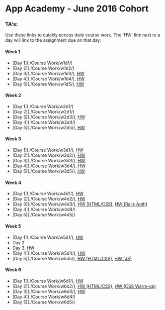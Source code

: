 # App Academy - June 2016 Cohort

### TA's:
Use these links to quickly access daily course work. The 'HW' link next to a day will link to the assignment due on that day.

#### Week 1
- [Day 1](./Course Work/w1d1/)
- [Day 2](./Course Work/w1d2/)
- [Day 3](./Course Work/w1d3/), [HW](./Homework/w1d3.rb)
- [Day 4](./Course Work/w1d4/), [HW](./Homework/w1d4/)
- [Day 5](./Course Work/w1d5/), [HW](./Homework/w1d5.rb)

#### Week 2
- [Day 1](./Course Work/w2d1/)
- [Day 2](./Course Work/w2d1/)
- [Day 3](./Course Work/w2d3/), [HW](./Homework/w2d3/)
- [Day 4](./Course Work/w2d4/)
- [Day 5](./Course Work/w2d5/), [HW](./Homework/w2d5.rb)

#### Week 3
- [Day 1](./Course Work/w3d1/), [HW](./Homework/w3d1/)
- [Day 2](./Course Work/w3d2/), [HW](./Homework/w3d2/)
- [Day 3](./Course Work/w3d3/), [HW](./Homework/w3d3/)
- [Day 4](./Course Work/w3d4/), [HW](./Homework/w3d4/)
- [Day 5](./Course Work/w3d5/), [HW](./Homework/w3d5.rb)

#### Week 4
- [Day 1](./Course Work/w4d1/), [HW](./Homework/html_css_curriculum/)
- [Day 2](./Course Work/w4d2/), [HW](./Homework/html_css_curriculum/)
- [Day 3](./Course Work/w4d3/), [HW (HTML/CSS)](./Homework/html_css_curriculum/), [HW (Rails Auth)](./Homework/w4d3/)
- [Day 4](./Course Work/w4d4/)
- [Day 5](./Course Work/w4d5/)

#### Week 5
- [Day 1](./Course Work/w5d1/), [HW](./Homework/w5d1/)
- Day 2
- Day 3, [HW](./Homework/w5d3.js)
- [Day 4](./Course Work/w5d4/), [HW](./Homework/w5d4.js)
- [Day 5](./Course Work/w5d5/), [HW (HTML/CSS)](./Homework/html_css_curriculum), [HW (JS)](./Homework/w5d5.js)

#### Week 6
- [Day 1](./Course Work/w6d1/), [HW](./Homework/html_css_curriculum)
- [Day 2](./Course Work/w6d2/), [HW (HTML/CSS)](./Homework/html_css_curriculum), [HW (CSS Warm-up)](./Homework/w6d2/)
- [Day 3](./Course Work/w6d3/), [HW](./Homework/w6d3/)
- [Day 4](./Course Work/w6d4/)
- [Day 5](./Course Work/w6d5/)
